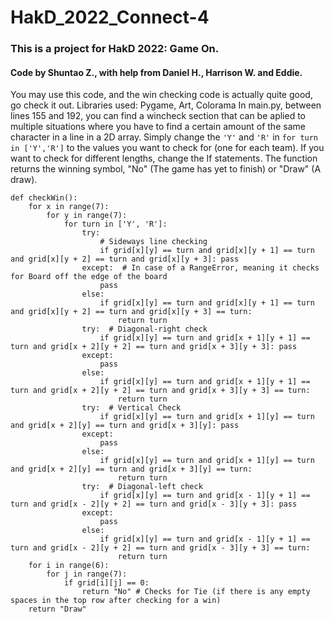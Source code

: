 # HakD_2022_Connect-4
### This is a project for HakD 2022: Game On.
#### Code by Shuntao Z., with help from Daniel H., Harrison W. and Eddie.
You may use this code, and the win checking code is actually quite good, go check it out. Libraries used: Pygame, Art, Colorama
In main.py, between lines 155 and 192, you can find a wincheck section that can be aplied to multiple situations where you have to find a certain amount of the same character in a line in a 2D array. Simply change the `'Y'` and `'R'` in `for turn in ['Y','R']` to the values you want to check for (one for each team). If you want to check for different lengths, change the If statements. The function returns the winning symbol, "No" (The game has yet to finish) or "Draw" (A draw).
```
def checkWin():
    for x in range(7):
        for y in range(7):
            for turn in ['Y', 'R']:
                try:
                    # Sideways line checking
                    if grid[x][y] == turn and grid[x][y + 1] == turn and grid[x][y + 2] == turn and grid[x][y + 3]: pass
                except:  # In case of a RangeError, meaning it checks for Board off the edge of the board
                    pass
                else:
                    if grid[x][y] == turn and grid[x][y + 1] == turn and grid[x][y + 2] == turn and grid[x][y + 3] == turn:
                        return turn
                try:  # Diagonal-right check
                    if grid[x][y] == turn and grid[x + 1][y + 1] == turn and grid[x + 2][y + 2] == turn and grid[x + 3][y + 3]: pass
                except:
                    pass
                else:
                    if grid[x][y] == turn and grid[x + 1][y + 1] == turn and grid[x + 2][y + 2] == turn and grid[x + 3][y + 3] == turn:
                        return turn
                try:  # Vertical Check
                    if grid[x][y] == turn and grid[x + 1][y] == turn and grid[x + 2][y] == turn and grid[x + 3][y]: pass
                except:
                    pass
                else:
                    if grid[x][y] == turn and grid[x + 1][y] == turn and grid[x + 2][y] == turn and grid[x + 3][y] == turn:
                        return turn
                try:  # Diagonal-left check
                    if grid[x][y] == turn and grid[x - 1][y + 1] == turn and grid[x - 2][y + 2] == turn and grid[x - 3][y + 3]: pass
                except:
                    pass
                else:
                    if grid[x][y] == turn and grid[x - 1][y + 1] == turn and grid[x - 2][y + 2] == turn and grid[x - 3][y + 3] == turn:
                        return turn
    for i in range(6):
        for j in range(7):
            if grid[i][j] == 0:
                return "No" # Checks for Tie (if there is any empty spaces in the top row after checking for a win)
    return "Draw"
```
